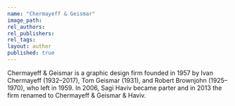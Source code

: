 ```yaml
---
name: "Chermayeff & Geismar"
image_path:
rel_authors:
rel_publishers:
rel_tags:
layout: author
published: true
---
```


Chermayeff & Geismar is a graphic design firm founded in 1957 by Ivan Chermayeff (1932–2017), Tom Geismar (1931), and Robert Brownjohn (1925–1970), who left in 1959. In 2006, Sagi Haviv became parter and in 2013 the firm renamed to Chermayeff & Geismar & Haviv.
